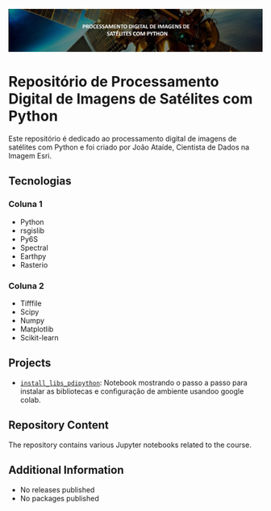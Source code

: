 ![Project Image](banner.png)
# Repositório de Processamento Digital de Imagens de Satélites com Python

Este repositório é dedicado ao processamento digital de imagens de satélites com Python e foi criado por João Ataíde, Cientista de Dados na Imagem Esri.

## Tecnologias

### Coluna 1
- Python
- rsgislib
- Py6S
- Spectral
- Earthpy
- Rasterio

### Coluna 2
- Tifffile
- Scipy
- Numpy
- Matplotlib
- Scikit-learn




## Projects
- [`install_libs_pdipython`](https://github.com/jvataidee/pdi_python/blob/master/install_libs_pdipython.ipynb): Notebook mostrando o passo a passo para instalar as bibliotecas e configuração de ambiente usandoo google colab.

## Repository Content
The repository contains various Jupyter notebooks related to the course.

## Additional Information
- No releases published
- No packages published
